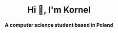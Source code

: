 <h1 align="center">Hi 👋, I'm Kornel</h1>
<h3 align="center">A computer science student based in Poland</h3>

